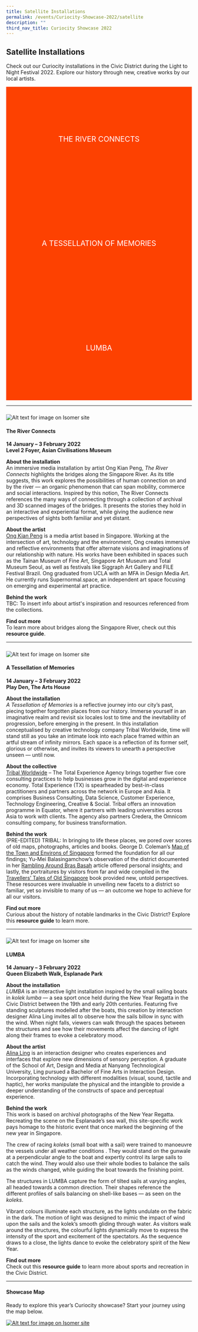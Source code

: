 ```yaml
---
title: Satellite Installations
permalink: /events/Curiocity-Showcase-2022/satellite
description: ""
third_nav_title: Curiocity Showcase 2022
---
```

<style type="text/css">
	/* Click Box */
.clickbox { display: block; position: relative; width: 100%; padding-bottom: 56.25%; background-color: transparent; }
.clickbox span { padding: .5rem; }
.clickbox a { position: absolute; display: flex; width: 100%; height: 100%; align-items: center; justify-content: center; font-size: 1.25rem; text-align: center; text-decoration: none; text-transform: uppercase; }
.clickbox a:focus,
.clickbox a:hover { text-decoration: none; }

/* Orange */
.clickbox.is-orange { background-color: #FD4101; color: #FFFFFF; }
.clickbox.is-orange a { color: #FFFFFF; }
.clickbox.is-orange a:focus,
.clickbox.is-orange a:hover { background-color: #F3B69E; color: #000000; }	
</style>

## **Satellite Installations**
Check out our Curiocity installations in the Civic District during the Light to Night Festival 2022. Explore our history through new, creative works by our local artists.
<div class="row is-multiline">
  <div class="col is-one-third">
    <div class="clickbox is-orange">
      <a href="#theriverconnects">
        <span>The River Connects</span>
      </a>
    </div>
  </div>
  <div class="col is-one-third">
    <div class="clickbox is-orange">
      <a href="#tessellationmemories">
        <span>A Tessellation of Memories</span>
      </a>
    </div>
  </div>
	<div class="col is-one-third">
    <div class="clickbox is-orange">
      <a href="#lumba">
        <span>LUMBA</span>
      </a>
    </div>
  </div>
  </div>
	
___

<h5 class="margin--bottom--lg" id="theriverconnects"></h5>

![Alt text for image on Isomer site](/images/theriverconnectsacm.png)

#### **The River Connects**
**14 January – 3 February 2022**
<br>**Level 2 Foyer, Asian Civilisations Museum**

**About the installation**
<br>An immersive media installation by artist Ong Kian Peng, *The River Connects* highlights the bridges along the Singapore River. As its title suggests, this work explores the possibilities of human connection on and by the river — an organic phenomenon that can span mobility, commerce and social interactions. Inspired by this notion, The River Connects references the many ways of connecting through a collection of archival and 3D scanned images of the bridges. It presents the stories they hold in an interactive and experiential format, while giving the audience new perspectives of sights both familiar and yet distant.

**About the artist**
<br>[Ong Kian Peng](https://ongkianpeng.art/) is a media artist based in Singapore. Working at the intersection of art, technology and the environment, Ong creates immersive and reflective environments that offer alternate visions and imaginations of our relationship with nature. His works have been exhibited in spaces such as the Tainan Museum of Fine Art, Singapore Art Museum and Total Museum Seoul, as well as festivals like Siggraph Art Gallery and FILE Festival Brazil. Ong graduated from UCLA with an MFA in Design Media Art. He currently runs Supernormal.space, an independent art space focusing on emerging and experimental art practice.

**Behind the work**
<br>TBC: To insert info about artist's inspiration and resources referenced from the collections.

**Find out more**
<br>To learn more about bridges along the Singapore River, check out this **resource guide**.

___

<h5 class="margin--bottom--lg" id="tessellationmemories"></h5>

![Alt text for image on Isomer site](/images/atessellationofmemories.jpg)

#### **A Tessellation of Memories**
**14 January – 3 February 2022**
<br>**Play Den, The Arts House**

**About the installation**
<br>*A Tessellation of Memories* is a reflective journey into our city’s past, piecing together forgotten places from our history. Immerse yourself in an imaginative realm and revisit six locales lost to time and the inevitability of progression, before emerging in the present. In this installation conceptualised by creative technology company Tribal Worldwide, time will stand still as you take an intimate look into each place framed within an artful stream of infinity mirrors. Each space is a reflection of its former self, glorious or otherwise, and invites its viewers to unearth a perspective unseen — until now.

**About the collective**
<br>[Tribal Worldwide](http://www.ddb.asia/tribal-worldwide) – The Total Experience Agency brings together five core consulting practices to help businesses grow in the digital and experience economy. Total Experience (TX) is spearheaded by best-in-class practitioners and partners across the network in Europe and Asia. It comprises Business Consulting, Data Science, Customer Experience, Technology Engineering, Creative & Social. Tribal offers an innovation programme in Equator, where it partners with leading universities across Asia to work with clients. The agency also partners Credera, the Omnicom consulting company, for business transformation.

**Behind the work**
<br>(PRE-EDITED) TRIBAL: In bringing to life these places, we pored over scores of old maps, photographs, articles and books. George D. Coleman’s [Map of the Town and Environs of Singapore](https://www.nas.gov.sg/archivesonline/maps_building_plans/record-details/f98c5272-115c-11e3-83d5-0050568939ad) formed the foundation for all our findings; Yu-Mei Balasingamchow’s observation of the district documented in her [Rambling Around Bras Basah](https://biblioasia.nlb.gov.sg/files/pdf/vol-13/v13-issue3_BrasBasah.pdf) article offered personal insights; and lastly, the portraitures by visitors from far and wide compiled in the [Travellers’ Tales of Old Singapore](https://catalogue.nlb.gov.sg/cgi-bin/spydus.exe/FULL/WPAC/BIBENQ/272439404/324482546,1) book provided new, untold perspectives. These resources were invaluable in unveiling new facets to a district so familiar, yet so invisible to many of us — an outcome we hope to achieve for all our visitors. 

**Find out more**
<br>Curious about the history of notable landmarks in the Civic District? Explore this **resource guide** to learn more.

___

<h5 class="margin--bottom--lg" id="lumba"></h5>

![Alt text for image on Isomer site](/images/lumba.jpg)

#### **LUMBA**
**14 January – 3 February 2022**
<br>**Queen Elizabeth Walk, Esplanade Park**

**About the installation**
<br>*LUMBA* is an interactive light installation inspired by the small sailing boats in *kolek lumba* — a sea sport once held during the New Year Regatta in the Civic District between the 19th and early 20th centuries. Featuring five standing sculptures modelled after the boats, this creation by interaction designer Alina Ling invites all to observe how the sails billow in sync with the wind. When night falls, viewers can walk through the spaces between the structures and see how their movements affect the dancing of light along their frames to evoke a celebratory mood.

**About the artist**
<br>[Alina Ling](http://www.alinaling.com/) is an interaction designer who creates experiences and interfaces that explore new dimensions of sensory perception. A graduate of the School of Art, Design and Media at Nanyang Technological University, Ling pursued a Bachelor of Fine Arts in Interaction Design. Incorporating technology with different modalities (visual, sound, tactile and haptic), her works manipulate the physical and the intangible to provide a deeper understanding of the constructs of space and perceptual experience. 

**Behind the work**
<br>This work is based on archival photographs  of the New Year Regatta. Recreating the scene on the Esplanade’s sea wall, this site-specific work pays homage to the historic event that once marked the beginning of the new year in Singapore. 

The crew of racing *koleks* (small boat with a sail) were trained to manoeuvre the vessels under all weather conditions . They would stand on the gunwale at a perpendicular angle to the boat and expertly control its large sails to catch the wind.  They would also use their whole bodies to balance the sails as the winds changed, while guiding the boat towards the finishing point.

The structures in LUMBA capture the form of tilted sails at varying angles, all headed towards a common direction. Their shapes reference the different profiles of sails balancing on shell-like bases — as seen on the *koleks*. 

Vibrant colours illuminate each structure, as the lights undulate on the fabric in the dark. The motion of light was designed to mimic the impact of wind upon the sails and the kolek’s smooth gliding through water. As visitors walk around the structures, the colourful lights dynamically move to express the intensity of the sport and excitement of the spectators. As the sequence draws to a close, the lights dance to evoke the celebratory spirit of the New Year.

**Find out more**
<br>Check out this **resource guide** to learn more about sports and recreation in the Civic District.

___

#### **Showcase Map**

Ready to explore this year’s Curiocity showcase? Start your journey using the map below.

[![Alt text for image on Isomer site](/images/curiocityshowcasemap2022jan.jpg)](/events/curiocity-showcase-2022)